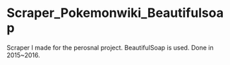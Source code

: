 # Scraper_Pokemonwiki_Beautifulsoap

Scraper I made for the perosnal project.
BeautifulSoap is used.
Done in 2015~2016.
